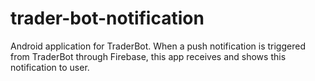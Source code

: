 # trader-bot-notification
Android application for TraderBot. When a push notification is triggered from TraderBot through Firebase, this app receives and shows this notification to user.
